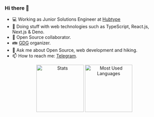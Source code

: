 ### Hi there 👋
- 💻 Working as Junior Solutions Engineer at [Hubtype](https://github.com/hubtype)
- 🌱 Doing stuff with web technologies such as TypeScript, React.js, Next.js & Deno.
- 👯 Open Source collaborator.
- 👪 [GDG](https://developers.google.com/community/gdg) organizer.
- 💬 Ask me about Open Source, web development and hiking.
- 📫 How to reach me: [Telegram](https://t.me/manuelalferez).

<div align="center">
  <img src="https://github-readme-stats.vercel.app/api?username=manuelalferez&show_icons=true" alt="Stats" height="150">
  <img src="https://github-readme-stats.vercel.app/api/top-langs/?username=manuelalferez&layout=compact" alt="Most Used Languages" height="150">
 </div>

